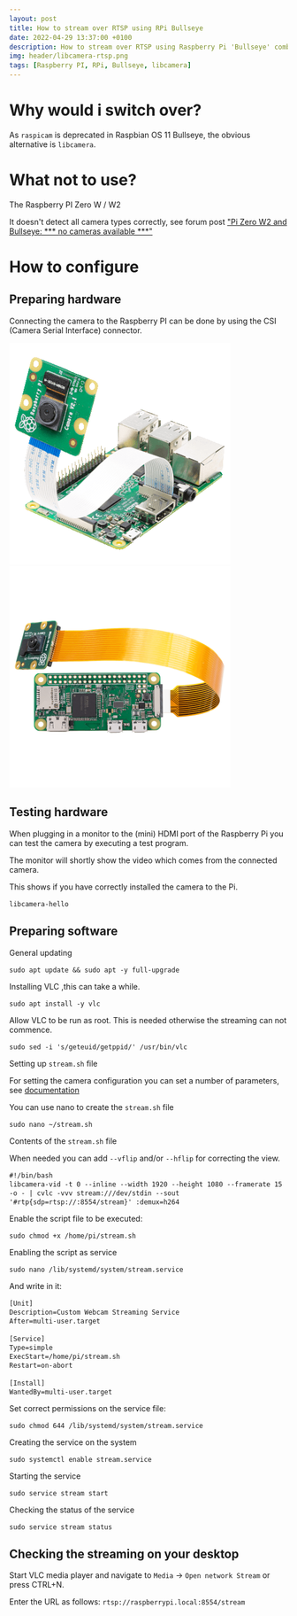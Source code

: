 ```yaml
---
layout: post
title: How to stream over RTSP using RPi Bullseye
date: 2022-04-29 13:37:00 +0100
description: How to stream over RTSP using Raspberry Pi 'Bullseye' combined with libcamera as a daemon.
img: header/libcamera-rtsp.png
tags: [Raspberry PI, RPi, Bullseye, libcamera]
---
```


# Why would i switch over? 

As `raspicam` is deprecated in Raspbian OS 11 Bullseye, the obvious alternative is `libcamera`.

# What not to use?

The Raspberry PI Zero W / W2

It doesn't detect all camera types correctly, see forum post ["Pi Zero W2 and Bullseye: *** no cameras available ***"](https://forums.raspberrypi.com/viewtopic.php?t=323462&sid=13ce0a463a98a00285ea12348abd5803&start=25)

# How to configure

## Preparing hardware

Connecting the camera to the Raspberry PI can be done by using the CSI (Camera Serial Interface) connector. 

![1](/assets/img/libcamera-rtsp_rpi_cam_01.png)![2](/assets/img/libcamera-rtsp_rpi_cam_02.png)

## Testing hardware

When plugging in a monitor to the (mini) HDMI port of the Raspberry Pi you can test the camera by executing a test program.

The monitor will shortly show the video which comes from the connected camera.

This shows if you have correctly installed the camera to the Pi.

```
libcamera-hello
```

## Preparing software

General updating

```
sudo apt update && sudo apt -y full-upgrade
```

Installing VLC ,this can take a while.

```
sudo apt install -y vlc
```

Allow VLC to be run as root. This is needed otherwise the streaming can not commence.
```
sudo sed -i 's/geteuid/getppid/' /usr/bin/vlc
```


Setting up `stream.sh` file

For setting the camera configuration you can set a number of parameters, see [documentation](https://www.raspberrypi.com/documentation/accessories/camera.html)

You can use nano to create the `stream.sh` file

```
sudo nano ~/stream.sh
```

Contents of the `stream.sh` file

When needed you can add `--vflip` and/or `--hflip` for correcting the view.

```
#!/bin/bash
libcamera-vid -t 0 --inline --width 1920 --height 1080 --framerate 15 -o - | cvlc -vvv stream:///dev/stdin --sout '#rtp{sdp=rtsp://:8554/stream}' :demux=h264
```

Enable the script file to be executed:

```
sudo chmod +x /home/pi/stream.sh
```

Enabling the script as service

```
sudo nano /lib/systemd/system/stream.service
```

And write in it:
```
[Unit]
Description=Custom Webcam Streaming Service
After=multi-user.target

[Service]
Type=simple
ExecStart=/home/pi/stream.sh
Restart=on-abort

[Install]
WantedBy=multi-user.target
```

Set correct permissions on the service file: 

```
sudo chmod 644 /lib/systemd/system/stream.service
```


Creating the service on the system

```
sudo systemctl enable stream.service
```


Starting the service

```
sudo service stream start
```

Checking the status of the service

```
sudo service stream status
```

## Checking the streaming on your desktop

Start VLC media player and navigate to `Media` -> `Open network Stream`  or press CTRL+N.

Enter the URL as follows:
`rtsp://raspberrypi.local:8554/stream`



